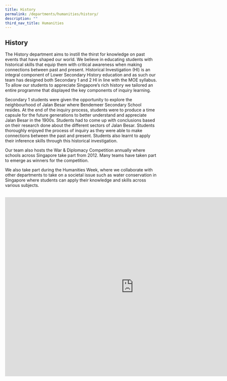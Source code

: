 ```yaml
---
title: History
permalink: /departments/humanities/history/
description: ""
third_nav_title: Humanities
---
```

## **History**

The History department aims to instill the thirst for knowledge on past events that have shaped our world. We believe in educating students with historical skills that equip them with critical awareness when making connections between past and present. Historical Investigation (HI) is an integral component of Lower Secondary History education and as such our team has designed both Secondary 1 and 2 HI in line with the MOE syllabus. To allow our students to appreciate Singapore’s rich history we tailored an entire programme that displayed the key components of inquiry learning. 

Secondary 1 students were given the opportunity to explore the neighbourhood of Jalan Besar where Bendemeer Secondary School resides. At the end of the inquiry process, students were to produce a time capsule for the future generations to better understand and appreciate Jalan Besar in the 1900s. Students had to come up with conclusions based on their research done about the different sectors of Jalan Besar. Students thoroughly enjoyed the process of inquiry as they were able to make connections between the past and present. Students also learnt to apply their inference skills through this historical investigation.

Our team also hosts the War &amp; Diplomacy Competition annually where schools across Singapore take part from 2012. Many teams have taken part to emerge as winners for the competition. 



We also take part during the Humanities Week, where we collaborate with other departments to take on a societal issue such as water conservation in Singapore where students can apply their knowledge and skills across various subjects.

<br>
<iframe allowfullscreen="true" height="592" width="845" frameborder="0" src="https://docs.google.com/presentation/d/e/2PACX-1vSqUszUqfHF9N2mD9PAAqvabmurEWYYRX7hpMAZ0CiLXOCFCRJz6wkQh8lOXY2pSn9WJ37SR-HHHlX0/embed?start=false&amp;loop=false&amp;delayms=3000"></iframe>
